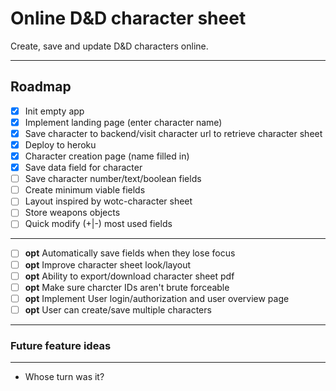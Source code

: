 # Online D&D character sheet
Create, save and update D&D characters online.  

---------  
## Roadmap  

- [x]  Init empty app
- [x]  Implement landing page (enter character name)
- [x]  Save character to backend/visit character url to retrieve character sheet
- [x]  Deploy to heroku
- [x]  Character creation page (name filled in)
- [x]  Save data field for character
- [ ]  Save character number/text/boolean fields
- [ ]  Create minimum viable fields
- [ ]  Layout inspired by wotc-character sheet
- [ ]  Store weapons objects
- [ ]  Quick modify (+|-) most used fields
--------
- [ ]  **opt** Automatically save fields when they lose focus
- [ ]  **opt** Improve character sheet look/layout
- [ ]  **opt** Ability to export/download character sheet pdf
- [ ]  **opt** Make sure charcter IDs aren't brute forceable
- [ ]  **opt**  Implement User login/authorization and user overview page
- [ ]  **opt**  User can create/save multiple characters

--------  
### Future feature ideas  
--------  
  - Whose turn was it?  
